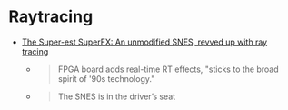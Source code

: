 Raytracing
==========


* [The Super-est SuperFX: An unmodified SNES, revved up with ray tracing](https://arstechnica.com/gaming/2020/12/the-super-est-superfx-an-unmodified-snes-revved-up-with-ray-tracing/)
    * > FPGA board adds real-time RT effects, "sticks to the broad spirit of '90s technology."
    * > The SNES is in the driver’s seat
